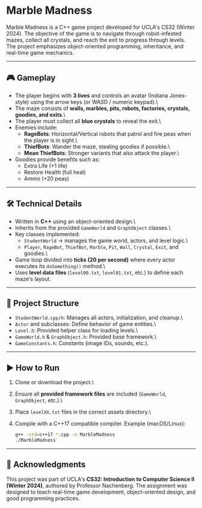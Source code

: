 # Marble Madness

Marble Madness is a C++ game project developed for UCLA's CS32 (Winter
2024). The objective of the game is to navigate through robot-infested
mazes, collect all crystals, and reach the exit to progress through
levels. The project emphasizes object-oriented programming, inheritance,
and real-time game mechanics.

------------------------------------------------------------------------

## 🎮 Gameplay

-   The player begins with **3 lives** and controls an avatar (Indiana
    Jones-style) using the arrow keys (or WASD / numeric keypad).\
-   The maze consists of **walls, marbles, pits, robots, factories,
    crystals, goodies, and exits**.\
-   The player must collect all **blue crystals** to reveal the exit.\
-   Enemies include:
    -   **RageBots**: Horizontal/Vertical robots that patrol and fire
        peas when the player is in sight.\
    -   **ThiefBots**: Wander the maze, stealing goodies if possible.\
    -   **Mean ThiefBots**: Stronger variants that also attack the
        player.\
-   Goodies provide benefits such as:
    -   Extra Life (+1 life)
    -   Restore Health (full heal)
    -   Ammo (+20 peas)

------------------------------------------------------------------------

## 🛠️ Technical Details

-   Written in **C++** using an object-oriented design.\
-   Inherits from the provided `GameWorld` and `GraphObject` classes.\
-   Key classes implemented:
    -   `StudentWorld` → manages the game world, actors, and level
        logic.\
    -   `Player`, `RageBot`, `ThiefBot`, `Marble`, `Pit`, `Wall`,
        `Crystal`, `Exit`, and goodies.\
-   Game loop divided into **ticks (20 per second)** where every actor
    executes its `doSomething()` method.\
-   Uses **level data files** (`level00.txt`, `level01.txt`, etc.) to
    define each maze's layout.

------------------------------------------------------------------------

## 📂 Project Structure

-   `StudentWorld.cpp/h`: Manages all actors, initialization, and
    cleanup.\
-   `Actor` and subclasses: Define behavior of game entities.\
-   `Level.h`: Provided helper class for loading levels.\
-   `GameWorld.h` & `GraphObject.h`: Provided base framework.\
-   `GameConstants.h`: Constants (image IDs, sounds, etc.).

------------------------------------------------------------------------

## ▶️ How to Run

1.  Clone or download the project.\

2.  Ensure all **provided framework files** are included (`GameWorld`,
    `GraphObject`, etc.).\

3.  Place `levelXX.txt` files in the correct assets directory.\

4.  Compile with a C++17 compatible compiler. Example (macOS/Linux):

    ``` bash
    g++ -std=c++17 *.cpp -o MarbleMadness
    ./MarbleMadness
    ```

------------------------------------------------------------------------

## 📜 Acknowledgments

This project was part of UCLA's **CS32: Introduction to Computer Science
II (Winter 2024)**, authored by Professor Nachenberg. The assignment was
designed to teach real-time game development, object-oriented design,
and good programming practices.
